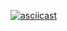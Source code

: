 [![asciicast](https://asciinema.org/a/kEzWDJdrgmrvmxV01HpPxrTif.svg)](https://asciinema.org/a/kEzWDJdrgmrvmxV01HpPxrTif)
